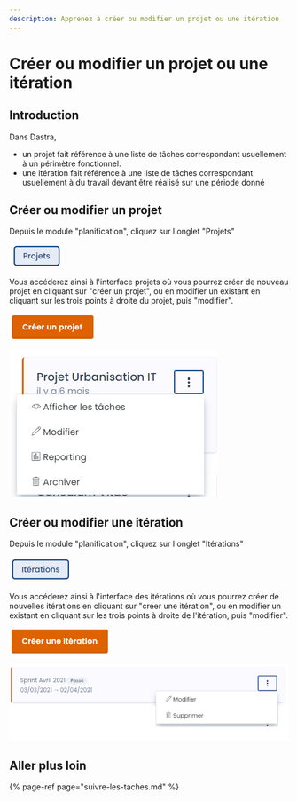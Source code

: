```yaml
---
description: Apprenez à créer ou modifier un projet ou une itération
---
```


# Créer ou modifier un projet ou une itération

## Introduction

Dans Dastra,

*  un projet fait référence à une liste de tâches correspondant usuellement à un périmètre fonctionnel.
* une itération fait référence à une liste de tâches correspondant usuellement à du travail devant être réalisé sur une période donné

## Créer ou modifier un projet

Depuis le module "planification", cliquez sur l'onglet "Projets"

![Onglet projets](../../.gitbook/assets/image%20%28224%29.png)

Vous accéderez ainsi à l'interface projets où vous pourrez créer de nouveau projet en cliquant sur "créer un projet", ou en modifier un existant en cliquant sur les trois points à droite du projet, puis "modifier".

![Bouton &quot;cr&#xE9;er un projet&quot;](../../.gitbook/assets/image%20%28231%29.png)

![Menu d&#xE9;roulant d&apos;un projet](../../.gitbook/assets/image%20%28225%29.png)

## Créer ou modifier une itération

Depuis le module "planification", cliquez sur l'onglet "Itérations"

![Onglet &quot;It&#xE9;rations&quot;](../../.gitbook/assets/image%20%28233%29.png)

Vous accéderez ainsi à l'interface des itérations où vous pourrez créer de nouvelles itérations en cliquant sur "créer une itération", ou en modifier un existant en cliquant sur les trois points à droite de l'itération, puis "modifier".

![Bouton &quot; cr&#xE9;er une it&#xE9;ration&quot;](../../.gitbook/assets/image%20%28229%29.png)

![Menu d&#xE9;roulant d&apos;une it&#xE9;ration](../../.gitbook/assets/image%20%28230%29.png)

## Aller plus loin

{% page-ref page="suivre-les-taches.md" %}

















